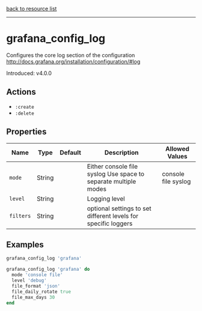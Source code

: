 [back to resource list](https://github.com/sous-chefs/grafana#resources)

---

# grafana_config_log

Configures the core log section of the configuration <http://docs.grafana.org/installation/configuration/#log>

Introduced: v4.0.0

## Actions

- `:create`
- `:delete`

## Properties

| Name      | Type   | Default | Description                                                     | Allowed Values      |
| --------- | ------ | ------- | --------------------------------------------------------------- | ------------------- |
| `mode`    | String |         | Either console file syslog Use space to separate multiple modes | console file syslog |
| `level`   | String |         | Logging level                                                   |                     |
| `filters` | String |         | optional settings to set different levels for specific loggers  |                     |

## Examples

```ruby
grafana_config_log 'grafana'
```

```ruby
grafana_config_log 'grafana' do
  mode 'console file'
  level 'debug'
  file_format 'json'
  file_daily_rotate true
  file_max_days 30
end
```
